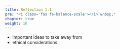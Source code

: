 ```yaml
---
title: Reflection 1.1
pre: "<i class='fas fa-balance-scale'></i> &nbsp;"
chapter: true
weight: 10
---
```


  - important ideas to take away from 
  - ethical considerations
